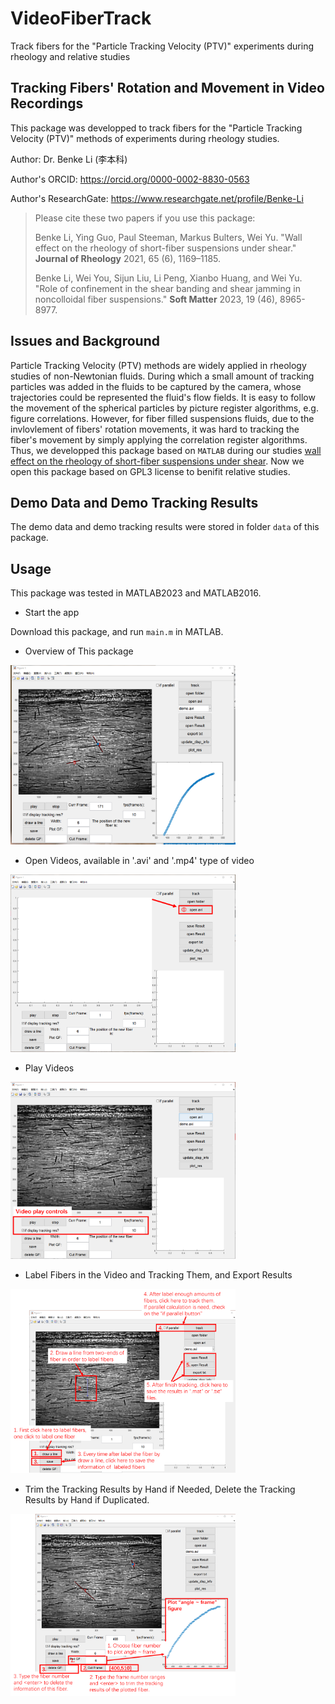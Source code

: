 # VideoFiberTrack
 Track fibers for the "Particle Tracking Velocity (PTV)" experiments during rheology and relative studies
## Tracking Fibers' Rotation and Movement in Video Recordings
This package was developped to track fibers for the "Particle Tracking Velocity (PTV)" methods of experiments during rheology studies. 

Author: Dr. Benke Li (李本科)

Author's ORCID: https://orcid.org/0000-0002-8830-0563

Author's ResearchGate: https://www.researchgate.net/profile/Benke-Li

> Please cite these two papers if you use this package:
>
> Benke Li, Ying Guo, Paul Steeman, Markus Bulters, Wei Yu. "Wall effect on the rheology of short-fiber suspensions under shear." __Journal of Rheology__ 2021, 65 (6), 1169–1185.
>
> Benke Li, Wei You, Sijun Liu, Li Peng, Xianbo Huang, and Wei Yu. "Role of confinement in the shear banding and shear jamming in noncolloidal fiber suspensions." __Soft Matter__ 2023, 19 (46), 8965-8977.
>
## Issues and Background
Particle Tracking Velocity (PTV) methods are widely applied in rheology studies of non-Newtonian fluids. During which a small amount of tracking particles was added in the fluids to be captured by the camera, whose trajectories could be represented the fluid's flow fields. 
It is easy to follow the movement of the spherical particles by picture register algorithms, e.g. figure correlations. However, for fiber filled suspensions fluids, due to the invlovlement of fibers' rotation movements, it was hard to tracking the fiber's movement by simply applying the correlation register algorithms. Thus, we developped this package based on `MATLAB` during our studies  [wall effect on the rheology of short-fiber suspensions under shear](https://doi.org/10.1122/8.0000292). Now we open this package based on GPL3 license to benifit relative studies.
## Demo Data and Demo Tracking Results
The demo data and demo tracking results were stored in folder `data` of  this package.
## Usage
This package was tested in MATLAB2023 and MATLAB2016. 

- Start the app

Download this package, and run `main.m` in MATLAB.

- Overview of This package

<img src="docs/overview.png" alt="psi" width="360" />

 - Open Videos, available in '.avi' and '.mp4' type of video

<img src="docs/open_video.png" alt="psi" width="360" />

 - Play Videos

<img src="docs/play_video.png" alt="psi" width="360" />

 - Label Fibers in the Video and Tracking Them, and Export Results

<img src="docs/label_fiber_and_track.png" alt="psi" width="360" />

 - Trim the Tracking Results by Hand if Needed, Delete the Tracking Results by Hand if Duplicated.

<img src="docs/trim_tracking_results.png" alt="psi" width="360" />
